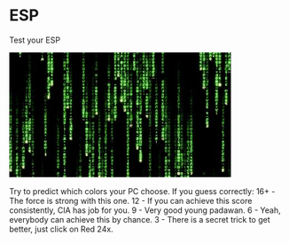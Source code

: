 # ESP
Test your ESP

![Matrix Green Rain](https://github.com/Skoteinos1/matrix/blob/main/matrix.jpg)

Try to predict which colors your PC choose. If you guess correctly:
16+ - The force is strong with this one.
12 - If you can achieve this score consistently, CIA has job for you.
9 - Very good young padawan.
6 - Yeah, everybody can achieve this by chance.
3 - There is a secret trick to get better, just click on Red 24x.